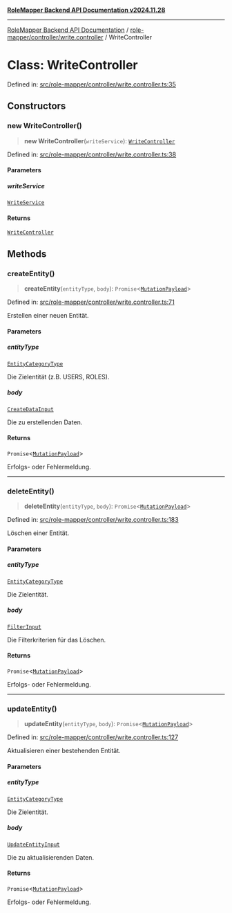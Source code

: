 [**RoleMapper Backend API Documentation v2024.11.28**](../../../../README.md)

***

[RoleMapper Backend API Documentation](../../../../modules.md) / [role-mapper/controller/write.controller](../README.md) / WriteController

# Class: WriteController

Defined in: [src/role-mapper/controller/write.controller.ts:35](https://github.com/FlowCraft-AG/RoleMapper/blob/55ba436164ff7e5a7c4d8ad55ac7ddffe5029190/backend/src/role-mapper/controller/write.controller.ts#L35)

## Constructors

### new WriteController()

> **new WriteController**(`writeService`): [`WriteController`](WriteController.md)

Defined in: [src/role-mapper/controller/write.controller.ts:38](https://github.com/FlowCraft-AG/RoleMapper/blob/55ba436164ff7e5a7c4d8ad55ac7ddffe5029190/backend/src/role-mapper/controller/write.controller.ts#L38)

#### Parameters

##### writeService

[`WriteService`](../../../service/write.service/classes/WriteService.md)

#### Returns

[`WriteController`](WriteController.md)

## Methods

### createEntity()

> **createEntity**(`entityType`, `body`): `Promise`\<[`MutationPayload`](../../../model/payload/mutation.payload/classes/MutationPayload.md)\>

Defined in: [src/role-mapper/controller/write.controller.ts:71](https://github.com/FlowCraft-AG/RoleMapper/blob/55ba436164ff7e5a7c4d8ad55ac7ddffe5029190/backend/src/role-mapper/controller/write.controller.ts#L71)

Erstellen einer neuen Entität.

#### Parameters

##### entityType

[`EntityCategoryType`](../../../model/entity/entities.entity/type-aliases/EntityCategoryType.md)

Die Zielentität (z.B. USERS, ROLES).

##### body

[`CreateDataInput`](../../../model/input/create.input/type-aliases/CreateDataInput.md)

Die zu erstellenden Daten.

#### Returns

`Promise`\<[`MutationPayload`](../../../model/payload/mutation.payload/classes/MutationPayload.md)\>

Erfolgs- oder Fehlermeldung.

***

### deleteEntity()

> **deleteEntity**(`entityType`, `body`): `Promise`\<[`MutationPayload`](../../../model/payload/mutation.payload/classes/MutationPayload.md)\>

Defined in: [src/role-mapper/controller/write.controller.ts:183](https://github.com/FlowCraft-AG/RoleMapper/blob/55ba436164ff7e5a7c4d8ad55ac7ddffe5029190/backend/src/role-mapper/controller/write.controller.ts#L183)

Löschen einer Entität.

#### Parameters

##### entityType

[`EntityCategoryType`](../../../model/entity/entities.entity/type-aliases/EntityCategoryType.md)

Die Zielentität.

##### body

[`FilterInput`](../../../model/input/filter.input/type-aliases/FilterInput.md)

Die Filterkriterien für das Löschen.

#### Returns

`Promise`\<[`MutationPayload`](../../../model/payload/mutation.payload/classes/MutationPayload.md)\>

Erfolgs- oder Fehlermeldung.

***

### updateEntity()

> **updateEntity**(`entityType`, `body`): `Promise`\<[`MutationPayload`](../../../model/payload/mutation.payload/classes/MutationPayload.md)\>

Defined in: [src/role-mapper/controller/write.controller.ts:127](https://github.com/FlowCraft-AG/RoleMapper/blob/55ba436164ff7e5a7c4d8ad55ac7ddffe5029190/backend/src/role-mapper/controller/write.controller.ts#L127)

Aktualisieren einer bestehenden Entität.

#### Parameters

##### entityType

[`EntityCategoryType`](../../../model/entity/entities.entity/type-aliases/EntityCategoryType.md)

Die Zielentität.

##### body

[`UpdateEntityInput`](../../../model/dto/update.dto/type-aliases/UpdateEntityInput.md)

Die zu aktualisierenden Daten.

#### Returns

`Promise`\<[`MutationPayload`](../../../model/payload/mutation.payload/classes/MutationPayload.md)\>

Erfolgs- oder Fehlermeldung.
